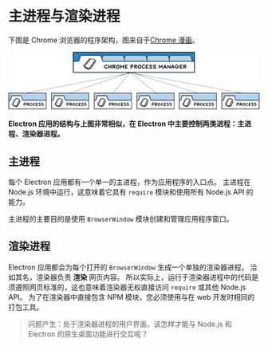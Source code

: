 # 主进程与渲染进程

下图是 Chrome 浏览器的程序架构，图来自于[Chrome 漫画](https://www.google.com/googlebooks/chrome/)。

![Chrome的多进程架构](/images/electron/electron-003.png)

**Electron 应用的结构与上图非常相似，在 Electron 中主要控制两类进程：主进程、渲染器进程。**

## 主进程

每个 Electron 应用都有一个单一的主进程，作为应用程序的入口点。 主进程在 Node.js 环境中运行，这意味着它具有 `require` 模块和使用所有 Node.js API 的能力。

主进程的主要目的是使用 `BrowserWindow` 模块创建和管理应用程序窗口。



## 渲染进程

Electron 应用都会为每个打开的 `BrowserWindow` 生成一个单独的渲染器进程。 洽如其名，渲染器负责 **渲染** 网页内容。 所以实际上，运行于渲染器进程中的代码是须遵照网页标准的，这也意味着渲染器无权直接访问 `require` 或其他 Node.js API。 为了在渲染器中直接包含 NPM 模块，您必须使用与在 web 开发时相同的打包工具。



> 问题产生：处于渲染器进程的用户界面，该怎样才能与 Node.js 和 Electron 的原生桌面功能进行交互呢？


